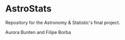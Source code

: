 # AstroStats

Repository for the Astronomy & Statistic's final project.

Aurora Bunten and Filipe Borba
